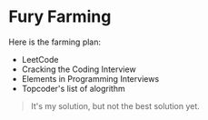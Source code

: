 # Fury Farming

Here is the farming plan:

* LeetCode
* Cracking the Coding Interview
* Elements in Programming Interviews
* Topcoder's list of alogrithm

> It's my solution, but not the best solution yet.
